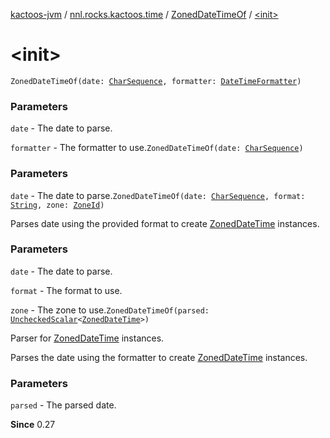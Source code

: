 [kactoos-jvm](../../index.md) / [nnl.rocks.kactoos.time](../index.md) / [ZonedDateTimeOf](index.md) / [&lt;init&gt;](./-init-.md)

# &lt;init&gt;

`ZonedDateTimeOf(date: `[`CharSequence`](https://kotlinlang.org/api/latest/jvm/stdlib/kotlin/-char-sequence/index.html)`, formatter: `[`DateTimeFormatter`](http://docs.oracle.com/javase/8/docs/api/java/time/format/DateTimeFormatter.html)`)`

### Parameters

`date` - The date to parse.

`formatter` - The formatter to use.`ZonedDateTimeOf(date: `[`CharSequence`](https://kotlinlang.org/api/latest/jvm/stdlib/kotlin/-char-sequence/index.html)`)`

### Parameters

`date` - The date to parse.`ZonedDateTimeOf(date: `[`CharSequence`](https://kotlinlang.org/api/latest/jvm/stdlib/kotlin/-char-sequence/index.html)`, format: `[`String`](https://kotlinlang.org/api/latest/jvm/stdlib/kotlin/-string/index.html)`, zone: `[`ZoneId`](http://docs.oracle.com/javase/8/docs/api/java/time/ZoneId.html)`)`

Parses date using the provided format to create [ZonedDateTime](http://docs.oracle.com/javase/8/docs/api/java/time/ZonedDateTime.html) instances.

### Parameters

`date` - The date to parse.

`format` - The format to use.

`zone` - The zone to use.`ZonedDateTimeOf(parsed: `[`UncheckedScalar`](../../nnl.rocks.kactoos.scalar/-unchecked-scalar/index.md)`<`[`ZonedDateTime`](http://docs.oracle.com/javase/8/docs/api/java/time/ZonedDateTime.html)`>)`

Parser for [ZonedDateTime](http://docs.oracle.com/javase/8/docs/api/java/time/ZonedDateTime.html) instances.

Parses the date using the formatter to create [ZonedDateTime](http://docs.oracle.com/javase/8/docs/api/java/time/ZonedDateTime.html) instances.

### Parameters

`parsed` - The parsed date.

**Since**
0.27

